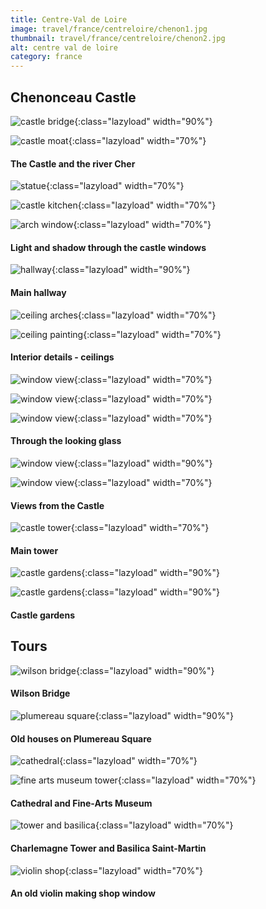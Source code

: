 ```yaml
---
title: Centre-Val de Loire
image: travel/france/centreloire/chenon1.jpg
thumbnail: travel/france/centreloire/chenon2.jpg
alt: centre val de loire
category: france
---
```


## Chenonceau Castle

![castle bridge](./assets/img/travel/france/centreloire/chenon2.jpg){:class="lazyload" width="90%"}

![castle moat](./assets/img/travel/france/centreloire/chenon3.jpg){:class="lazyload" width="70%"}

#### The Castle and the river Cher

![statue](./assets/img/travel/france/centreloire/chenon_statue.jpg){:class="lazyload" width="70%"}

![castle kitchen](./assets/img/travel/france/centreloire/chenon_kitchen.jpg){:class="lazyload" width="70%"}

![arch window](./assets/img/travel/france/centreloire/chenon_arch_window.jpg){:class="lazyload" width="70%"}

#### Light and shadow through the castle windows

![hallway](./assets/img/travel/france/centreloire/chenon_hall.jpg){:class="lazyload" width="90%"}

#### Main hallway

![ceiling arches](./assets/img/travel/france/centreloire/chenon_ceiling1.jpg){:class="lazyload" width="70%"}

![ceiling painting](./assets/img/travel/france/centreloire/chenon_ceiling2.jpg){:class="lazyload" width="70%"}

#### Interior details - ceilings

![window view](./assets/img/travel/france/centreloire/chenon_window1.jpg){:class="lazyload" width="70%"}

![window view](./assets/img/travel/france/centreloire/chenon_window2.jpg){:class="lazyload" width="70%"}

![window view](./assets/img/travel/france/centreloire/chenon_window3.jpg){:class="lazyload" width="70%"}

#### Through the looking glass

![window view](./assets/img/travel/france/centreloire/chenon_window4.jpg){:class="lazyload" width="90%"}

![window view](./assets/img/travel/france/centreloire/chenon_window5.jpg){:class="lazyload" width="70%"}

#### Views from the Castle

![castle tower](./assets/img/travel/france/centreloire/chenon_tower.jpg){:class="lazyload" width="70%"}

#### Main tower

![castle gardens](./assets/img/travel/france/centreloire/chenon_gardens1.jpg){:class="lazyload" width="90%"}

![castle gardens](./assets/img/travel/france/centreloire/chenon_gardens2.jpg){:class="lazyload" width="90%"}

#### Castle gardens

## Tours

![wilson bridge](./assets/img/travel/france/centreloire/tours_bridge.jpg){:class="lazyload" width="90%"}

#### Wilson Bridge

![plumereau square](./assets/img/travel/france/centreloire/tours_square.jpg){:class="lazyload" width="90%"}

#### Old houses on Plumereau Square

![cathedral](./assets/img/travel/france/centreloire/tours_cathedral.jpg){:class="lazyload" width="70%"}

![fine arts museum tower](./assets/img/travel/france/centreloire/tours_museum.jpg){:class="lazyload" width="70%"}

#### Cathedral and Fine-Arts Museum

![tower and basilica](./assets/img/travel/france/centreloire/tours_tower.jpg){:class="lazyload" width="70%"}

#### Charlemagne Tower and Basilica Saint-Martin

![violin shop](./assets/img/travel/france/centreloire/tours_violin.jpg){:class="lazyload" width="70%"}

#### An old violin making shop window
